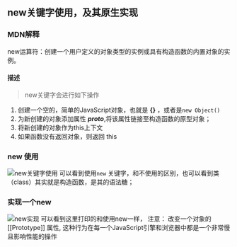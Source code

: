 ## new关键字使用，及其原生实现

### MDN解释
new运算符：创建一个用户定义的对象类型的实例或具有构造函数的内置对象的实例。
#### 描述
> new关键字会进行如下操作
1. 创建一个空的，简单的JavaScript对象，也就是 **{}** ，或者是`new Object()`
2. 为新创建的对象添加属性 **_proto_**,将该属性链接至构造函数的原型对象；
3. 将新创建的对象作为this上下文
4. 如果函数没有返回对象，则返回 this

### new 使用
![new关键字使用](https://xingqiu-tuchuang-1256524210.cos.ap-shanghai.myqcloud.com/1012/new02.png)
可以看到使用`new` 关键字，和不使用的区别，也可以看到类（class）其实就是构造函数，是其的语法糖；

### 实现一个new
![new实现](https://xingqiu-tuchuang-1256524210.cos.ap-shanghai.myqcloud.com/1012/new03.png)
可以看到这里打印的和使用new一样，
注意：
改变一个对象的 [[Prototype]] 属性, 这种行为在每一个JavaScript引擎和浏览器中都是一个非常慢且影响性能的操作